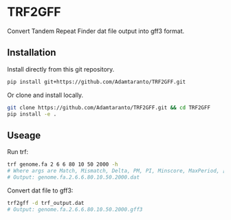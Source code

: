 # TRF2GFF

Convert Tandem Repeat Finder dat file output into gff3 format.


## Installation

Install directly from this git repository.

```bash
pip install git+https://github.com/Adamtaranto/TRF2GFF.git
```

Or clone and install locally.

```bash
git clone https://github.com/Adamtaranto/TRF2GFF.git && cd TRF2GFF
pip install -e .
```

## Useage

Run trf:

```bash
trf genome.fa 2 6 6 80 10 50 2000 -h
# Where args are Match, Mismatch, Delta, PM, PI, Minscore, MaxPeriod, [options]
# Output: genome.fa.2.6.6.80.10.50.2000.dat
```


Convert dat file to gff3:

```bash
trf2gff -d trf_output.dat
# Output: genome.fa.2.6.6.80.10.50.2000.gff3
```
